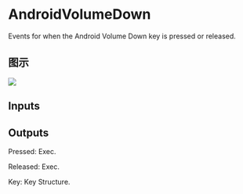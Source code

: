 # AndroidVolumeDown

Events for when the Android Volume Down key is pressed or released.

## 图示

![]($-20221218-19170272.png)

## Inputs

## Outputs

Pressed: Exec.

Released: Exec.

Key: Key Structure.

